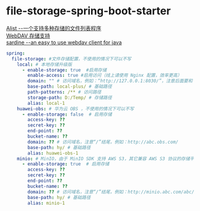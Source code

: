 # file-storage-spring-boot-starter

[Alist --一个支持多种存储的文件列表程序](https://alist.nn.ci)  
[WebDAV 存储支持](https://alist.nn.ci/zh/guide/webdav.html#webdav-%E5%AD%98%E5%82%A8%E6%94%AF%E6%8C%81)  
[sardine --an easy to use webdav client for java](https://github.com/lookfirst/sardine)

```yaml
spring:
  file-storage: #文件存储配置，不使用的情况下可以不写
    local: # 本地存储升级版
      - enable-storage: true  #启用存储
        enable-access: true #启用访问（线上请使用 Nginx 配置，效率更高）
        domain: "" # 访问域名，例如：“http://127.0.0.1:8030/”，注意后面要和 path-patterns 保持一致，“/”结尾，本地存储建议使用相对路径，方便后期更换域名
        base-path: local-plus/ # 基础路径
        path-patterns: /** # 访问路径
        storage-path: D:/Temp/ # 存储路径
        alias: local-1
    huawei-obs: # 华为云 OBS ，不使用的情况下可以不写
      - enable-storage: false  # 启用存储
        access-key: ??
        secret-key: ??
        end-point: ??
        bucket-name: ??
        domain: ?? # 访问域名，注意“/”结尾，例如：http://abc.obs.com/
        base-path: hy/ # 基础路径
        alias: huawei-obs-1
    minio: # MinIO，由于 MinIO SDK 支持 AWS S3，其它兼容 AWS S3 协议的存储平台也都可配置在这里
      - enable-storage: true  # 启用存储
        access-key: ??
        secret-key: ??
        end-point: ??
        bucket-name: ??
        domain: ?? # 访问域名，注意“/”结尾，例如：http://minio.abc.com/abc/
        base-path: hy/ # 基础路径
        alias: minio-1
```